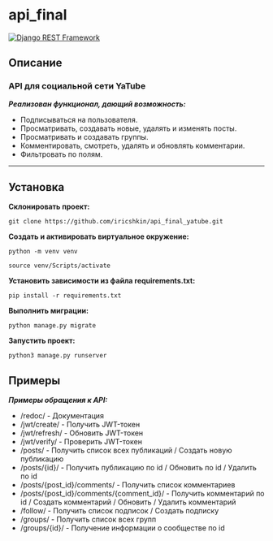 # api_final

[![Django REST Framework](https://img.shields.io/badge/-Django%20REST%20Framework-464646?style=flat-square&logo=Django%20REST%20Framework)](https://www.django-rest-framework.org/)

## Описание

### API для социальной сети YaTube

**_Реализован функционал, дающий возможность:_**

- Подписываться на пользователя.
- Просматривать, создавать новые, удалять и изменять посты.
- Просматривать и создавать группы.
- Комментировать, смотреть, удалять и обновлять комментарии.
- Фильтровать по полям.

---

## Установка

**Склонировать проект:**

```
git clone https://github.com/iricshkin/api_final_yatube.git
```

**Cоздать и активировать виртуальное окружение:**

```
python -m venv venv
```

```
source venv/Scripts/activate
```

**Установить зависимости из файла requirements.txt:**

```
pip install -r requirements.txt
```

**Выполнить миграции:**

```
python manage.py migrate
```

**Запустить проект:**

```
python3 manage.py runserver
```

## Примеры

**_Примеры обращения к API:_**

- /redoc/ - Документация
- /jwt/create/ - Получить JWT-токен
- /jwt/refresh/ - Обновить JWT-токен
- /jwt/verify/ - Проверить JWT-токен
- /posts/ - Получить список всех публикаций / Создать новую публикацию
- /posts/{id}/ - Получить публикацию по id / Обновить по id / Удалить по id
- /posts/{post_id}/comments/ - Получить список комментариев
- /posts/{post_id}/comments/{comment_id}/ - Получить комментарий по id / Создать комментарий / Обновить / Удалить комментарий
- /follow/ - Получить список подписок / Создать подписку
- /groups/ - Получить список всех групп
- /groups/{id}/ - Получение информации о сообществе по id
